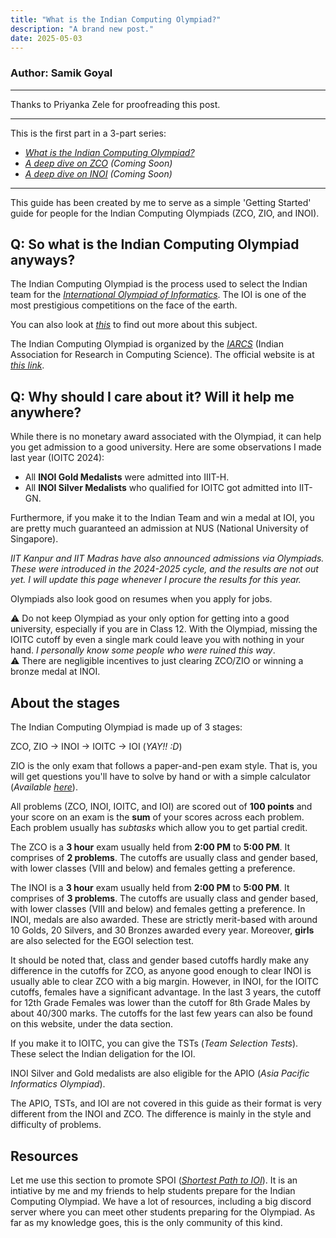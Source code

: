 ```yaml
---
title: "What is the Indian Computing Olympiad?"
description: "A brand new post."
date: 2025-05-03
---
```

### Author: Samik Goyal

---

Thanks to Priyanka Zele for proofreading this post.

---

This is the first part in a 3-part series:

- _[What is the Indian Computing Olympiad?](/posts/ico-starter/)_
- _[A deep dive on ZCO]() (Coming Soon)_
- _[A deep dive on INOI]() (Coming Soon)_

---

This guide has been created by me to serve as a simple 'Getting Started' guide for people for the Indian Computing Olympiads (ZCO, ZIO, and INOI).

## Q: So what is the Indian Computing Olympiad anyways?

The Indian Computing Olympiad is the process used to select the Indian team for the _[International Olympiad of Informatics](https://ioinformatics.org/)_. The IOI is one of the most prestigious competitions on the face of the earth.

You can also look at _[this](https://usaco.guide/general/intro-cp)_ to find out more about this subject.

The Indian Computing Olympiad is organized by the _[IARCS](https://www.iarcs.org.in/)_ (Indian Association for Research in Computing Science). The official website is at _[this link](https://www.iarcs.org.in/inoi/)_.

## Q: Why should I care about it? Will it help me anywhere?

While there is no monetary award associated with the Olympiad, it can help you get admission to a good university. Here are some observations I made last year (IOITC 2024):

- All **INOI Gold Medalists** were admitted into IIIT-H.
- All **INOI Silver Medalists** who qualified for IOITC got admitted into IIT-GN.

Furthermore, if you make it to the Indian Team and win a medal at IOI, you are pretty much guaranteed an admission at NUS (National University of Singapore).

_IIT Kanpur and IIT Madras have also announced admissions via Olympiads. These were introduced in the 2024-2025 cycle, and the results are not out yet. I will update this page whenever I procure the results for this year._

Olympiads also look good on resumes when you apply for jobs.

<div class="block danger">
⚠ Do not keep Olympiad as your only option for getting into a good university, especially if you are in Class 12. With the Olympiad, missing the IOITC cutoff by even a single mark could leave you with nothing in your hand. <i>I personally know some people who were ruined this way</i>.
</div>

<div class="block danger">
⚠ There are negligible incentives to just clearing ZCO/ZIO or winning a bronze medal at INOI.
</div>

## About the stages

The Indian Computing Olympiad is made up of 3 stages:

ZCO, ZIO → INOI → IOITC → IOI (*YAY!! :D*)

<div class="block warning">
ZIO is the only exam that follows a paper-and-pen exam style. That is, you will get questions you'll have to solve by hand or with a simple calculator (<i>Available <a href="https://www.tcsion.com/OnlineAssessment/ScientificCalculator/Calculator.html">here</a></i>).
</div>

All problems (ZCO, INOI, IOITC, and IOI) are scored out of **100 points** and your score on an exam is the **sum** of your scores across each problem. Each problem usually has _subtasks_ which allow you to get partial credit.

The ZCO is a **3 hour** exam usually held from **2:00 PM** to **5:00 PM**. It comprises of **2 problems**. The cutoffs are usually class and gender based, with lower classes (VIII and below) and females getting a preference.

The INOI is a **3 hour** exam usually held from **2:00 PM** to **5:00 PM**. It comprises of **3 problems**. The cutoffs are usually class and gender based, with lower classes (VIII and below) and females getting a preference. In INOI, medals are also awarded. These are strictly merit-based with around 10 Golds, 20 Silvers, and 30 Bronzes awarded every year. Moreover, **girls** are also selected for the EGOI selection test.

It should be noted that, class and gender based cutoffs hardly make any difference in the cutoffs for ZCO, as anyone good enough to clear INOI is usually able to clear ZCO with a big margin. However, in INOI, for the IOITC cutoffs, females have a significant advantage. In the last 3 years, the cutoff for 12th Grade Females was lower than the cutoff for 8th Grade Males by about 40/300 marks. The cutoffs for the last few years can also be found on this website, under the data section.

If you make it to IOITC, you can give the TSTs (_Team Selection Tests_). These select the Indian deligation for the IOI.

INOI Silver and Gold medalists are also eligible for the APIO (_Asia Pacific Informatics Olympiad_).

<div class="block warning">
    The APIO, TSTs, and IOI are not covered in this guide as their format is very different from the INOI and ZCO. The difference is mainly in the style and difficulty of problems.
</div>

## Resources

Let me use this section to promote SPOI ([_Shortest Path to IOI_](https://spoi.org.in)). It is an intiative by me and my friends to help students prepare for the Indian Computing Olympiad. We have a lot of resources, including a big discord server where you can meet other students preparing for the Olympiad. As far as my knowledge goes, this is the only community of this kind.